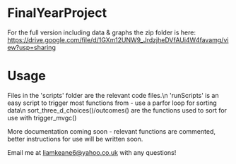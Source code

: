 # FinalYearProject

For the full version including data & graphs the zip folder is here:
https://drive.google.com/file/d/1GXm12UNW9_JrdzjheDVfAUi4W4favamg/view?usp=sharing

# Usage
Files in the 'scripts' folder are the relevant code files.\n
'runScripts' is an easy script to trigger most functions from - use a parfor loop for sorting data\n
sort_three_d_choices()/outcomes() are the functions used to sort for use with trigger_mvgc()

More documentation coming soon - relevant functions are commented, better instructions for use will be written soon.

Email me at liamkeane6@yahoo.co.uk with any questions!
